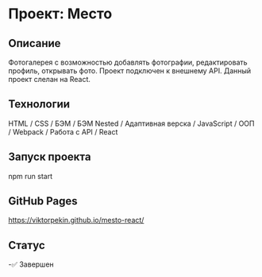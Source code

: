 # Проект: Место

## Описание
Фотогалерея с возможностью добавлять фотографии, редактировать профиль, открывать фото. Проект подключен к внешнему API.
Данный проект слелан на React.

## Технологии
HTML / CSS / БЭМ / БЭМ Nested / Адаптивная верска / JavaScript / ООП / Webpack /
Работа с API / React

## Запуск проекта
npm run start

## GitHub Pages

https://viktorpekin.github.io/mesto-react/

## Статус
-✅ Завершен
